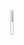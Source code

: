 <img src="https://api.accredible.com/v1/frontend/credential_website_embed_image/badge/38155851" width="10%" height="10%">
